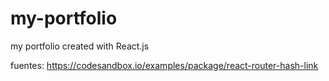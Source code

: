 # my-portfolio

my portfolio created with React.js

fuentes: https://codesandbox.io/examples/package/react-router-hash-link
